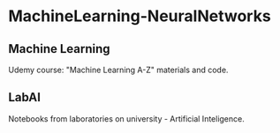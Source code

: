 # MachineLearning-NeuralNetworks

## Machine Learning
Udemy course: "Machine Learning A-Z" materials and code.

## LabAI
Notebooks from laboratories on university - Artificial Inteligence.

